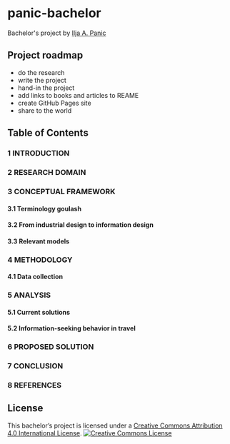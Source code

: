 # panic-bachelor

Bachelor's project by [Ilja A. Panic](http://iljapanic.me)

## Project roadmap

- do the research
- write the project
- hand-in the project
- add links to books and articles to REAME
- create GitHub Pages site
- share to the world


## Table of Contents


### 1 INTRODUCTION


### 2 RESEARCH DOMAIN


### 3 CONCEPTUAL FRAMEWORK

#### 3.1 Terminology goulash
#### 3.2 From industrial design to information design
#### 3.3 Relevant models

### 4 METHODOLOGY
    
#### 4.1 Data collection

### 5 ANALYSIS

#### 5.1 Current solutions

#### 5.2 Information-seeking behavior in travel

### 6 PROPOSED SOLUTION

### 7 CONCLUSION

### 8 REFERENCES



## License

This bachelor’s project is licensed under a [Creative Commons Attribution 4.0 International License](http://creativecommons.org/licenses/by-sa/4.0/).
<a rel="license" href="http://creativecommons.org/licenses/by-sa/4.0/"><img alt="Creative Commons License" style="border-width:0" src="https://i.creativecommons.org/l/by-sa/4.0/88x31.png" /></a>
